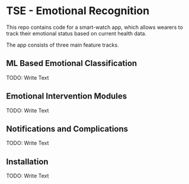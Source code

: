 # TSE - Emotional Recognition

This repo contains code for a smart-watch app, which allows wearers to track their emotional status based on current health data.

The app consists of three main feature tracks.

## ML Based Emotional Classification

TODO: Write Text

## Emotional Intervention Modules

TODO: Write Text

## Notifications and Complications

TODO: Write Text

## Installation

TODO: Write Text